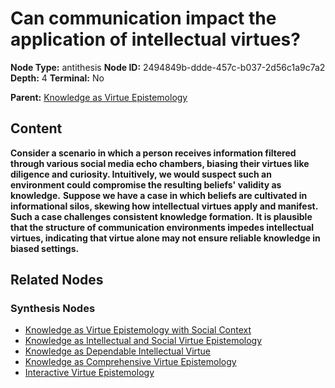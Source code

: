 # Can communication impact the application of intellectual virtues?

**Node Type:** antithesis
**Node ID:** 2494849b-ddde-457c-b037-2d56c1a9c7a2
**Depth:** 4
**Terminal:** No

**Parent:** [Knowledge as Virtue Epistemology](knowledge-as-virtue-epistemology-synthesis-03320e5f-abfd-40c2-919b-400066a7343d.md)

## Content

**Consider a scenario in which a person receives information filtered through various social media echo chambers, biasing their virtues like diligence and curiosity. Intuitively, we would suspect such an environment could compromise the resulting beliefs' validity as knowledge.**
**Suppose we have a case in which beliefs are cultivated in informational silos, skewing how intellectual virtues apply and manifest. Such a case challenges consistent knowledge formation.**
**It is plausible that the structure of communication environments impedes intellectual virtues, indicating that virtue alone may not ensure reliable knowledge in biased settings.**

## Related Nodes

### Synthesis Nodes

- [Knowledge as Virtue Epistemology with Social Context](knowledge-as-virtue-epistemology-with-social-context-synthesis-bfd96eb7-4db6-4a4a-9e57-1baaaae9089f.md)
- [Knowledge as Intellectual and Social Virtue Epistemology](knowledge-as-intellectual-and-social-virtue-epistemology-synthesis-111a728b-12f3-481f-a1b3-b4f7ef5a69bb.md)
- [Knowledge as Dependable Intellectual Virtue](knowledge-as-dependable-intellectual-virtue-synthesis-1ac0b416-78ab-4d3a-821b-ca2c521ed6d8.md)
- [Knowledge as Comprehensive Virtue Epistemology](knowledge-as-comprehensive-virtue-epistemology-synthesis-a59178d9-a109-45c0-90e5-39aea34ab039.md)
- [Interactive Virtue Epistemology](interactive-virtue-epistemology-synthesis-edd66f92-a814-4776-bfd9-aed41140a1d2.md)
